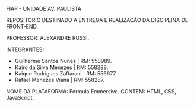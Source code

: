 FIAP - UNIDADE AV. PAULISTA

REPOSITÓRIO DESTINADO A ENTREGA E REALIZAÇÃO DA DISCIPLINA DE FRONT-END.

PROFESSOR: ALEXANDRE RUSSI.

INTEGRANTES:
- Guilherme Santos Nunes     | RM: 558989.
- Kairo da Silva Menezes     | RM: 558288.
- Kaique Rodrigues Zaffarani | RM: 556677.
- Rafael Menezes Viana       | RM: 558287.

NOME DA PLATAFORMA: Formula Emmersive.
CONTEM: HTML, CSS, JavaScript.
